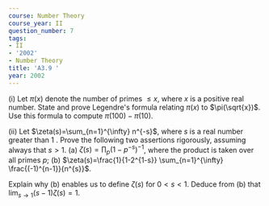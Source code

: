 ```yaml
---
course: Number Theory
course_year: II
question_number: 7
tags:
- II
- '2002'
- Number Theory
title: 'A3.9 '
year: 2002
---
```



(i) Let $\pi(x)$ denote the number of primes $\leqslant x$, where $x$ is a positive real number. State and prove Legendre's formula relating $\pi(x)$ to $\pi(\sqrt{x})$. Use this formula to compute $\pi(100)-\pi(10) .$

(ii) Let $\zeta(s)=\sum_{n=1}^{\infty} n^{-s}$, where $s$ is a real number greater than 1 . Prove the following two assertions rigorously, assuming always that $s>1$.
(a) $\zeta(s)=\prod_{p}\left(1-p^{-s}\right)^{-1}$, where the product is taken over all primes $p$;
(b) $\zeta(s)=\frac{1}{1-2^{1-s}} \sum_{n=1}^{\infty} \frac{(-1)^{n-1}}{n^{s}}$.

Explain why (b) enables us to define $\zeta(s)$ for $0<s<1$. Deduce from (b) that $\lim _{s \rightarrow 1}(s-1) \zeta(s)=1$.